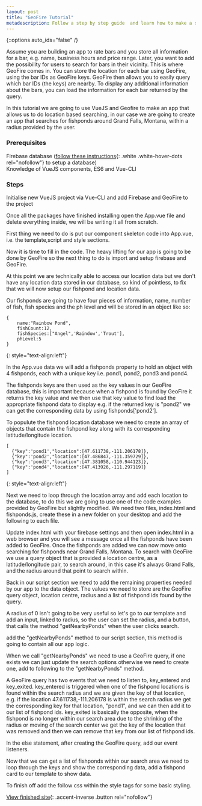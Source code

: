 ```yaml
---
layout: post
title: "GeoFire Tutorial"
metadescription: Follow a step by step guide  and learn how to make a simple location based search app using Vuejs, Geofire and firebase.
---
```


{::options auto_ids="false" /}

Assume you are building an app to rate bars and you store all information for a bar, e.g. name, business hours and price range. Later, you want to add the possibility for users to search for bars in their vicinity. This is where GeoFire comes in. You can store the location for each bar using GeoFire, using the bar IDs as GeoFire keys. GeoFire then allows you to easily query which bar IDs (the keys) are nearby. To display any additional information about the bars, you can load the information for each bar returned by the query.


In this tutorial we are going to use VueJS and Geofire to make an app that allows us to do location based searching, in our case we are going to create an app that searches for fishponds around Grand Falls, Montana, within a radius provided by the user. 


### Prerequisites ###

Firebase database ([follow these instructions][firebase_setup]{: .white .white-hover-dots rel="nofollow"} to setup a database)  
Knowledge of VueJS components, ES6 and Vue-CLI

### Steps ###

Initialise new VueJS project via Vue-CLI and add Firebase and GeoFire to the project

<script src="https://gist.github.com/Slasher4k/f02e651097cc2b122024e827239677ac.js"></script>

Once all the packages have finished installing open the App.vue file and delete everything inside, we will be writing it all from scratch.

First thing we need to do is put our component skeleton code into App.vue, i.e. the template,script and style sections.

<script src="https://gist.github.com/Slasher4k/3a9b131b3a7a1845108fce06394e446c.js"></script>

Now it is time to fill in the code. The heavy lifting for our app is going to be done by GeoFire so the next thing to do is import and setup firebase and GeoFire. 

<script src="https://gist.github.com/Slasher4k/00a3549aa8f392c6bf959db25c6cc4b0.js"></script>

At this point we are technically able to access our location data but we don't have any location data stored in our database, so kind of pointless, to fix that we will now setup our fishpond and location data.

Our fishponds are going to have four pieces of information, name, number of fish, fish species and the ph level and will be stored in an object like so:

~~~~~
{
    name:"Rainbow Pond",
    fishCount:12,
    fishSpecies:["Angel",'Raindow','Trout'],
    phLevel:5
}
~~~~~
{: style="text-align:left"}

In the App.vue data we will add a fishponds property to hold an object with 4 fishponds, each with a unique key i.e. pond1, pond2, pond3 and pond4. 

<script src="https://gist.github.com/Slasher4k/dbce11fda59f2ba018f5a61981c05af1.js"></script>

The fishponds keys are then used as the key values in our GeoFire database, this is important because when a fishpond is found by GeoFire it returns the key value and we then use that key value to find load the appropriate fishpond data to display e.g. if the returned key is "pond2" we can get the corresponding data by using fishponds['pond2'].

To populute the fishpond location database we need to create an array of objects that contain the fishpond key along with its corresponding latitude/longitude location.

~~~~~
[
  {"key":'pond1',"location":[47.611738,-111.206178]},
  {"key":'pond2',"location":[47.486847,-111.359729]},
  {"key":'pond3',"location":[47.381058,-110.944123]},
  {"key":'pond4',"location":[47.413926,-111.297119]}
]
~~~~~ 
{: style="text-align:left"}

Next we need to loop through the location array and add each location to the database, to do this we are going to use one of the code examples provided by GeoFire but slightly modified. We need two files, index.html and fishponds.js, create these in a new folder on your desktop and add the following to each file.

<script src="https://gist.github.com/Slasher4k/e22532c4aa8096ef197e4969049206c9.js"></script>
<script src="https://gist.github.com/Slasher4k/71f7bd0b89e28ba17fff3db99f8e6553.js"></script>


Update index.html with your firebase settings and then open index.html in a web browser and you will see a message once all the fishponds have been added to GeoFire. Once the fishponds are added we can now move onto searching for fishponds near Grand Falls, Montana. To search with GeoFire we use a query object that is provided a location centre, as a latitude/longitude pair, to search around, in this case it's always Grand Falls, and the radius around that point to search within. 

Back in our script section we need to add the remaining properties needed by our app to the data object. The values we need to store are the GeoFire query object, location centre, radius and a list of fishpond ids found by the query.

<script src="https://gist.github.com/Slasher4k/8fce0921e37d79391a77530ad2539226.js"></script>

A radius of 0 isn't going to be very useful so let's go to our template and add an input, linked to radius, so the user can set the radius, and a button, that calls the method "getNearbyPonds" when the user clicks search.

<script src="https://gist.github.com/Slasher4k/ec47e3c841e104f2634ec220858eade6.js"></script>

add the "getNearbyPonds" method to our script section, this method is going to contain all our app logic.

<script src="https://gist.github.com/Slasher4k/664ee927843db2ecf13f146848cf4242.js"></script>

When we call "getNearbyPonds" we need to use a GeoFire query, if one exists we can just update the search options otherwise we need to create one, add to following to the "getNearbyPonds" method.

 <script src="https://gist.github.com/Slasher4k/79bf840d3d469874527034de5f998844.js"></script>

A GeoFire query has two events that we need to listen to, key_entered and key_exited. key_entered is triggered when one of the fishpond locations is found within the search radius and we are given the key of that location, e.g. if the location 47.611738,-111.206178 is within the search radius we get the corresponding key for that location, "pond1", and we can then add it to our list of fishpond ids. key_exited is basically the opposite, when the fishpond is no longer within our search area due to the shrinking of the radius or moving of the search center we get the key of the location that was removed and then we can remove that key from our list of fishpond ids.

In the else statement, after creating the GeoFire query, add our event listeners.

<script src="https://gist.github.com/Slasher4k/bf35f125e11d98437e9c7315e9fd06b7.js"></script>

Now that we can get a list of fishponds within our search area we need to loop through the keys and show the corresponding data, add a fishpond card to our template to show data.

<script src="https://gist.github.com/Slasher4k/a161220c98a0124b6dc2a025fc012949.js"></script>

To finish off add the follow css within the style tags for some basic styling.

<script src="https://gist.github.com/Slasher4k/438c486ed0ca96a1218461a4f083ba14.js"></script>

[View finished site][finished_site]{: .accent-inverse .button rel="nofollow"}


[firebase_setup]: https://firebase.google.com/docs/web/setup
[finished_site]: https://slasher4k.github.io/fishpond/
